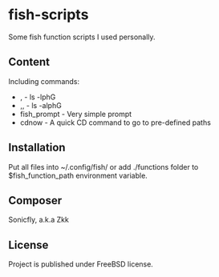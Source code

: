 # fish-scripts

Some fish function scripts I used personally.

## Content
Including commands:
* , - ls -lphG
* ,, - ls -alphG
* fish\_prompt - Very simple prompt
* cdnow - A quick CD command to go to pre-defined paths

## Installation
Put all files into ~/.config/fish/ or add ./functions folder to $fish\_function\_path environment variable.

## Composer
Sonicfly, a.k.a Zkk

## License
Project is published under FreeBSD license.
